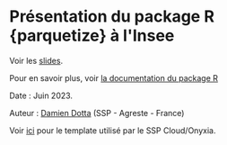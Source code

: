 # Présentation du package R {parquetize} à l'Insee

Voir les [slides](https://ddotta.github.io/parquetize_presentation/).

Pour en savoir plus, voir [la documentation du package R](https://github.com/ddotta/parquetize)

Date : Juin 2023.

Auteur : [Damien Dotta](https://github.com/ddotta) (SSP - Agreste - France)

Voir [ici](https://github.com/InseeFrLab/onyxia-quarto) pour le template utilisé par le SSP Cloud/Onyxia.

